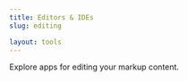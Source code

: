 ```yaml
---
title: Editors & IDEs
slug: editing

layout: tools
---
```


Explore apps for editing your markup content.
